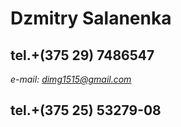 # Dzmitry Salanenka
## **tel.+(375 29) 7486547**
*e-mail: dimg1515@gmail.com*
## tel.+(375 25) 53279-08